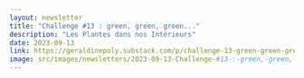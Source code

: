 ```yaml
---
layout: newsletter
title: "Challenge #13 : green, green, green..."
description: "Les Plantes dans nos Intérieurs"
date: 2023-09-13
link: https://geraldinepoly.substack.com/p/challenge-13-green-green-green
image: src/images/newsletters/2023-09-13-Challenge-#13-:-green,-green,-green....jpeg
---
```

